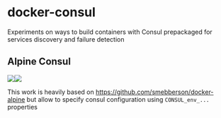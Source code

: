 # docker-consul
Experiments on ways to build containers with Consul prepackaged for services discovery and failure detection


## Alpine Consul

[![](https://images.microbadger.com/badges/image/ystia/alpine-consul.svg)](https://microbadger.com/images/ystia/alpine-consul "Get your own image badge on microbadger.com")[![](https://images.microbadger.com/badges/version/ystia/alpine-consul.svg)](https://microbadger.com/images/ystia/alpine-consul "Get your own version badge on microbadger.com")


This work is heavily based on https://github.com/smebberson/docker-alpine but allow to specify consul configuration using `CONSUL_env_...` properties
